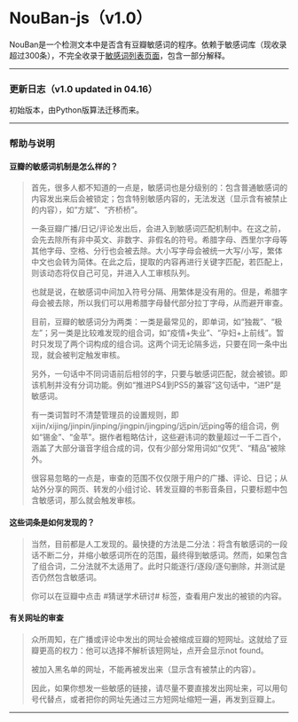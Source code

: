 # NouBan-js（v1.0）

NouBan是一个检测文本中是否含有豆瓣敏感词的程序。依赖于敏感词库（现收录超过300条），不完全收录于<a href='https://drrouen.github.io/2020/03/19/mban-censored-words/'>敏感词列表页面</a>，包含一部分解释。

------

### 更新日志（v1.0 updated in 04.16）

初始版本，由Python版算法迁移而来。

------

### 帮助与说明

#### 豆瓣的敏感词机制是怎么样的？

> 首先，很多人都不知道的一点是，敏感词也是分级别的：包含普通敏感词的内容发出来后会被锁定；包含特别敏感内容的，无法发送（显示含有被禁止的内容），如“方斌”、“齐桥桥”。
>
> 一条豆瓣广播/日记/评论发出后，会进入到敏感词匹配机制中。在这之前，会先去除所有非中英文、非数字、非假名的符号。希腊字母、西里尔字母等其他字母、空格、分行也会被去除。大小写字母会被统一大写/小写，繁体中文也会转为简体。在此之后，提取的内容再进行关键字匹配，若匹配上，则该动态将仅自己可见，并进入人工审核队列。
>
> 也就是说，在敏感词中间加入符号分隔、用繁体是没有用的。但是，希腊字母会被去除，所以我们可以用希腊字母替代部分拉丁字母，从而避开审查。
>
> 目前，豆瓣的敏感词分为两类：一类是最常见的，即单词，如“独裁”、“极左”；另一类是比较难发现的组合词，如“疫情+失业”、“孕妇+上前线”。暂时只发现了两个词构成的组合词。这两个词无论隔多远，只要在同一条中出现，就会被判定触发审核。
>
> 另外，一句话中不同词语前后相邻的字，只要与敏感词匹配，就会被锁。即该机制并没有分词功能。例如“推进PS4到PS5的兼容”这句话中，“进P”是敏感词。
>
>有一类词暂时不清楚管理员的设置规则，即xijin/xijing/jinpin/jinping/jingpin/jingping/远pin/远ping等的组合词，例如“锡金”、“金苹”。据作者粗略估计，这些避讳词的数量超过一千二百个，涵盖了大部分谐音字组合成的词，仅有少部分常用词如“仅凭”、“精品”被除外。
>
> 很容易忽略的一点是，审查的范围不仅仅限于用户的广播、评论、日记；从站外分享的网页、转发的小组讨论、转发豆瓣的书影音条目，只要标题中包含敏感词，那么就会触发审核。

#### 这些词条是如何发现的？

> 当然，目前都是人工发现的。最快捷的方法是二分法：将含有敏感词的一段话不断二分，并缩小敏感词所在的范围，最终得到敏感词。然而，如果包含了组合词，二分法就不太适用了。此时只能逐行/逐段/逐句删除，并测试是否仍然包含敏感词。
>
> 你可以在豆瓣中点击 #猜谜学术研讨# 标签，查看用户发出的被锁的内容。

#### 有关网址的审查

> 众所周知，在广播或评论中发出的网址会被缩成豆瓣的短网址。这就给了豆瓣更高的权力：他可以选择不解析该短网址，点开会显示not found。
>
> 被加入黑名单的网址，不能再被发出来（显示含有被禁止的内容）。
>
>因此，如果你想发一些敏感的链接，请尽量不要直接发出网址来，可以用句号代替点，或者把你的网址先通过三方短网址缩短一遍，再发到豆瓣上。


------
